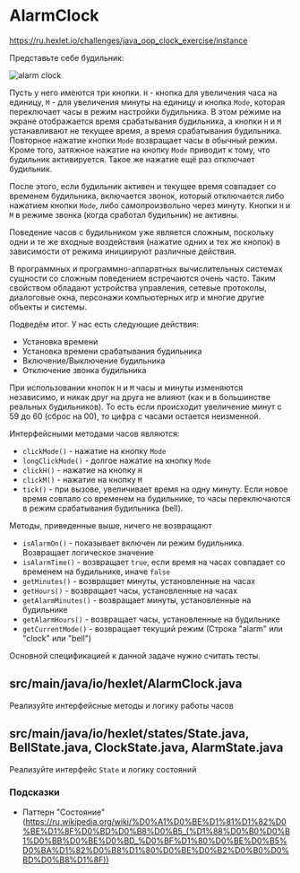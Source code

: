 # AlarmClock
https://ru.hexlet.io/challenges/java_oop_clock_exercise/instance

Представьте себе будильник:

![alarm clock](https://cdn2.hexlet.io/derivations/image/original/eyJpZCI6ImExYzdlMWVmZjNlYjEzYjU4ZWViMjA2ZTUzZmU5M2RhLmpwZWciLCJzdG9yYWdlIjoiY2FjaGUifQ?signature=48928120c197d68205d465b16207b061b81e367317ba79418d89a1a4d06eed48)

Пусть у него имеются три кнопки. `H` - кнопка для увеличения часа на единицу, `M` - для увеличения минуты на единицу и кнопка `Mode`, которая переключает часы в режим настройки будильника. В этом режиме на экране отображается время срабатывания будильника, а кнопки `H` и `M` устанавливают не текущее время, а время срабатывания будильника. Повторное нажатие кнопки `Mode` возвращает часы в обычный режим. Кроме того, затяжное нажатие на кнопку `Mode` приводит к тому, что будильник активируется. Такое же нажатие ещё раз отключает будильник.

После этого, если будильник активен и текущее время совпадает со временем будильника, включается звонок, который отключается либо нажатием кнопки `Mode`, либо самопроизвольно через минуту. Кнопки `H` и `M` в режиме звонка (когда сработал будильник) не активны.

Поведение часов с будильником уже является сложным, поскольку одни и те же входные воздействия (нажатие одних и тех же кнопок) в зависимости от режима инициируют различные действия.

В программных и программно-аппаратных вычислительных системах сущности со сложным поведением встречаются очень часто. Таким свойством обладают устройства управления, сетевые протоколы, диалоговые окна, персонажи компьютерных игр и многие другие объекты и системы.

Подведём итог. У нас есть следующие действия:

*   Установка времени
*   Установка времени срабатывания будильника
*   Включение/Выключение будильника
*   Отключение звонка будильника

При использовании кнопок `H` и `M` часы и минуты изменяются независимо, и никак друг на друга не влияют (как и в большинстве реальных будильников). То есть если происходит увеличение минут с 59 до 60 (сброс на 00), то цифра с часами остается неизменной.

Интерфейсными методами часов являются:

*   `clickMode()` - нажатие на кнопку `Mode`
*   `longClickMode()` - долгое нажатие на кнопку `Mode`
*   `clickH()` - нажатие на кнопку `H`
*   `clickM()` - нажатие на кнопку `M`
*   `tick()` - при вызове, увеличивает время на одну минуту. Если новое время совпало со временем на будильнике, то часы переключаются в режим срабатывания будильника (bell).

Методы, приведенные выше, ничего не возвращают

*   `isAlarmOn()` - показывает включен ли режим будильника. Возвращает логическое значение
*   `isAlarmTime()` - возвращает `true`, если время на часах совпадает со временем на будильнике, иначе `false`
*   `getMinutes()` - возвращает минуты, установленные на часах
*   `getHours()` - возвращает часы, установленные на часах
*   `getAlarmMinutes()` - возвращает минуты, установленные на будильнике
*   `getAlarmHours()` - возвращает часы, установленные на будильнике
*   `getCurrentMode()` - возвращает текущий режим (Строка "alarm" или "clock" или "bell")

Основной спецификацией к данной задачe нужно считать тесты.

src/main/java/io/hexlet/AlarmClock.java
---------------------------------------

Реализуйте интерфейсные методы и логику работы часов

src/main/java/io/hexlet/states/State.java, BellState.java, ClockState.java, AlarmState.java
-------------------------------------------------------------------------------------------

Реализуйте интерфейс `State` и логику состояний

### Подсказки

*   Паттерн "Состояние"(https://ru.wikipedia.org/wiki/%D0%A1%D0%BE%D1%81%D1%82%D0%BE%D1%8F%D0%BD%D0%B8%D0%B5_(%D1%88%D0%B0%D0%B1%D0%BB%D0%BE%D0%BD_%D0%BF%D1%80%D0%BE%D0%B5%D0%BA%D1%82%D0%B8%D1%80%D0%BE%D0%B2%D0%B0%D0%BD%D0%B8%D1%8F))